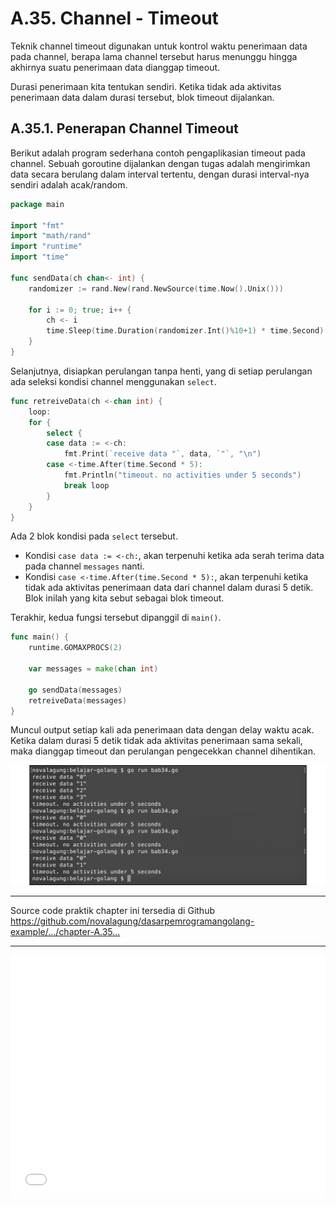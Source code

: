 # A.35. Channel - Timeout

Teknik channel timeout digunakan untuk kontrol waktu penerimaan data pada channel, berapa lama channel tersebut harus menunggu hingga akhirnya suatu penerimaan data dianggap timeout.

Durasi penerimaan kita tentukan sendiri. Ketika tidak ada aktivitas penerimaan data dalam durasi tersebut, blok timeout dijalankan.

## A.35.1. Penerapan Channel Timeout

Berikut adalah program sederhana contoh pengaplikasian timeout pada channel. Sebuah goroutine dijalankan dengan tugas adalah mengirimkan data secara berulang dalam interval tertentu, dengan durasi interval-nya sendiri adalah acak/random.

```go
package main

import "fmt"
import "math/rand"
import "runtime"
import "time"

func sendData(ch chan<- int) {
	randomizer := rand.New(rand.NewSource(time.Now().Unix()))

	for i := 0; true; i++ {
		ch <- i
		time.Sleep(time.Duration(randomizer.Int()%10+1) * time.Second)
	}
}
```

Selanjutnya, disiapkan perulangan tanpa henti, yang di setiap perulangan ada seleksi kondisi channel menggunakan `select`.

```go
func retreiveData(ch <-chan int) {
    loop:
    for {
        select {
        case data := <-ch:
            fmt.Print(`receive data "`, data, `"`, "\n")
        case <-time.After(time.Second * 5):
            fmt.Println("timeout. no activities under 5 seconds")
            break loop
        }
    }
}
```

Ada 2 blok kondisi pada `select` tersebut.

- Kondisi `case data := <-ch:`, akan terpenuhi ketika ada serah terima data pada channel `messages` nanti.
- Kondisi `case <-time.After(time.Second * 5):`, akan terpenuhi ketika tidak ada aktivitas penerimaan data dari channel dalam durasi 5 detik. Blok inilah yang kita sebut sebagai blok timeout.

Terakhir, kedua fungsi tersebut dipanggil di `main()`.

```go
func main() {
	runtime.GOMAXPROCS(2)

	var messages = make(chan int)

	go sendData(messages)
	retreiveData(messages)
}
```

Muncul output setiap kali ada penerimaan data dengan delay waktu acak. Ketika dalam durasi 5 detik tidak ada aktivitas penerimaan sama sekali, maka dianggap timeout dan perulangan pengecekkan channel dihentikan.

![Channel timeout](images/A_channel_timeout_1_channel_delay.png)

---

<div class="source-code-link">
    <div class="source-code-link-message">Source code praktik chapter ini tersedia di Github</div>
    <a href="https://github.com/novalagung/dasarpemrogramangolang-example/tree/master/chapter-A.35-channel-timeout">https://github.com/novalagung/dasarpemrogramangolang-example/.../chapter-A.35...</a>
</div>

---

<iframe src="partial/ebooks.html" width="100%" height="390px" frameborder="0" scrolling="no"></iframe>
